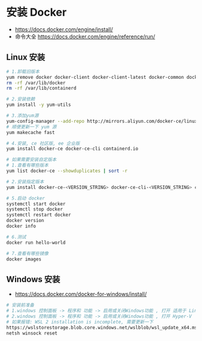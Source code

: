 # 安装 Docker
- https://docs.docker.com/engine/install/
- 命令大全 https://docs.docker.com/engine/reference/run/

## Linux 安装
```sh
# 1.卸载旧版本
yum remove docker docker-client docker-client-latest docker-common docker-latest docker-latest-logrotate docker-logrotate docker-engine
rm -rf /var/lib/docker
rm -rf /var/lib/containerd

# 2.安装依赖
yum install -y yum-utils

# 3.添加yum源
yum-config-manager --add-repo http://mirrors.aliyun.com/docker-ce/linux/centos/docker-ce.repo
# 顺便更新一下 yum 源
yum makecache fast

# 4.安装, ce 社区版, ee 企业版
yum install docker-ce docker-ce-cli containerd.io 

# 如果需要安装自定版本
# 1.查看有哪些版本
yum list docker-ce --showduplicates | sort -r

# 2.安装指定版本
yum install docker-ce-<VERSION_STRING> docker-ce-cli-<VERSION_STRING> containerd.io

# 5.启动 docker
systemctl start docker
systemctl stop docker
systemctl restart docker
docker version
docker info

# 6.测试
docker run hello-world

# 7.查看有哪些镜像
docker images
```

## Windows 安装
- https://docs.docker.com/docker-for-windows/install/

```sh
# 安装前准备
# 1.windows 控制面板 -> 程序和 功能 -> 启用或关闭Windows功能 , 打开 适用于 Linux 的 Windows 子系统
# 2.windows 控制面板 -> 程序和 功能 -> 启用或关闭Windows功能 , 打开 Hyper-V
# 如果报错: WSL 2 installation is incomplete, 需要更新一下
https://wslstorestorage.blob.core.windows.net/wslblob/wsl_update_x64.msi
netsh winsock reset
```